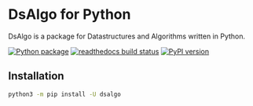 # DsAlgo for Python

DsAlgo is a package for Datastructures and Algorithms written in Python.

[![Python package][ci-badge]][ci-url]
[![readthedocs build status][docs-badge]][docs-url]
[![PyPI version][pypi-badge]][pypi-url]

[ci-badge]: https://github.com/kagemeka/dsalgo/actions/workflows/python-package.yml/badge.svg
[ci-url]: https://github.com/kagemeka/dsalgo/actions/workflows/python-package.yml
[docs-badge]: https://readthedocs.org/projects/dsalgo/badge/?version=latest
[docs-url]: https://dsalgo.readthedocs.io
[pypi-badge]: https://badge.fury.io/py/dsalgo.svg
[pypi-url]: https://badge.fury.io/py/dsalgo

## Installation

```bash
python3 -m pip install -U dsalgo
```
